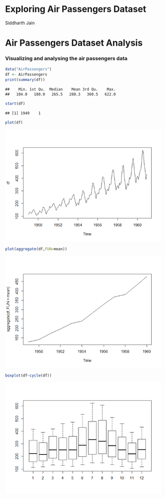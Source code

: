 Exploring Air Passengers Dataset
================
Siddharth Jain

Air Passengers Dataset Analysis
===============================

### Visualizing and analysing the air passengers data

``` r
data("AirPassengers")
df <- AirPassengers
print(summary(df))
```

    ##    Min. 1st Qu.  Median    Mean 3rd Qu.    Max. 
    ##   104.0   180.0   265.5   280.3   360.5   622.0

``` r
start(df)
```

    ## [1] 1949    1

``` r
plot(df)
```

![](AirPassengers_files/figure-markdown_github/unnamed-chunk-1-1.png)

``` r
plot(aggregate(df,FUN=mean))
```

![](AirPassengers_files/figure-markdown_github/unnamed-chunk-1-2.png)

``` r
boxplot(df~cycle(df))
```

![](AirPassengers_files/figure-markdown_github/unnamed-chunk-1-3.png)
